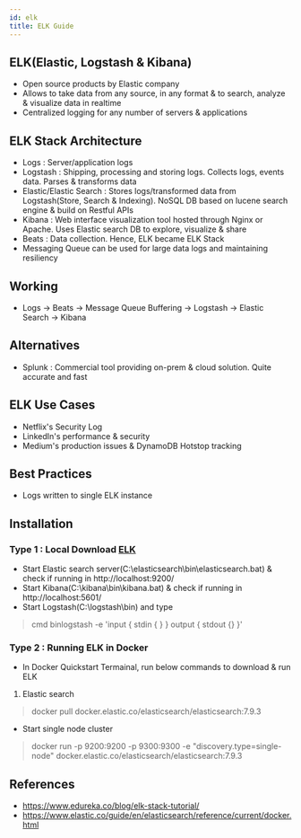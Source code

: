 ```yaml
---
id: elk
title: ELK Guide
---
```


## ELK(Elastic, Logstash & Kibana)
* Open source products by Elastic company
* Allows to take data from any source, in any format & to search, analyze & visualize data in realtime
* Centralized logging for any number of servers & applications

## ELK Stack Architecture
* Logs : Server/application logs
* Logstash : Shipping, processing and storing logs. Collects logs, events data. Parses & transforms data
* Elastic/Elastic Search : Stores logs/transformed data from Logstash(Store, Search & Indexing). NoSQL DB based on lucene search engine & build on Restful APIs
* Kibana : Web interface visualization tool hosted through Nginx or Apache. Uses Elastic search DB to explore, visualize & share
* Beats : Data collection. Hence, ELK became ELK Stack
* Messaging Queue can be used for large data logs and maintaining resiliency

## Working
* Logs -> Beats -> Message Queue Buffering -> Logstash -> Elastic Search -> Kibana

## Alternatives
* Splunk : Commercial tool providing on-prem & cloud solution. Quite accurate and fast

## ELK Use Cases
* Netflix's Security Log
* LinkedIn's performance & security
* Medium's production issues & DynamoDB Hotstop tracking

## Best Practices
* Logs written to single ELK instance

## Installation
### Type 1 : Local Download [ELK](https://www.elastic.co/downloads/)
* Start Elastic search server(C:\elasticsearch\bin\elasticsearch.bat) & check if running in http://localhost:9200/
* Start Kibana(C:\kibana\bin\kibana.bat) & check if running in http://localhost:5601/
* Start Logstash(C:\logstash\bin) and type 
> cmd binlogstash -e 'input { stdin { } } output { stdout {} }'
### Type 2 : Running ELK in Docker
* In Docker Quickstart Termainal, run below commands to download & run ELK
1. Elastic search
> docker pull docker.elastic.co/elasticsearch/elasticsearch:7.9.3
* Start single node cluster
> docker run -p 9200:9200 -p 9300:9300 -e "discovery.type=single-node" docker.elastic.co/elasticsearch/elasticsearch:7.9.3


## References
* https://www.edureka.co/blog/elk-stack-tutorial/
* https://www.elastic.co/guide/en/elasticsearch/reference/current/docker.html